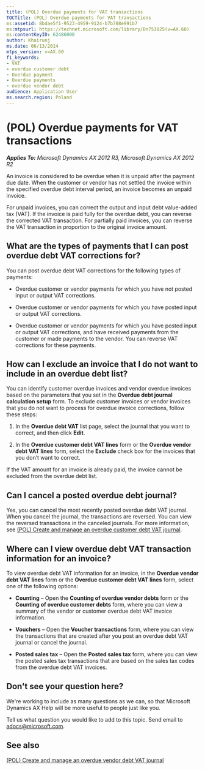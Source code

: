 ```yaml
---
title: (POL) Overdue payments for VAT transactions
TOCTitle: (POL) Overdue payments for VAT transactions
ms:assetid: 8bdae5f1-9523-4959-9124-b7b788e991b7
ms:mtpsurl: https://technet.microsoft.com/library/Dn753825(v=AX.60)
ms:contentKeyID: 62486000
author: Khairunj
ms.date: 06/13/2014
mtps_version: v=AX.60
f1_keywords:
- VAT
- overdue customer debt
- Overdue payment
- Overdue payments
- overdue vendor debt
audience: Application User
ms.search.region: Poland
---
```


# (POL) Overdue payments for VAT transactions 


_**Applies To:** Microsoft Dynamics AX 2012 R3, Microsoft Dynamics AX 2012 R2_

An invoice is considered to be overdue when it is unpaid after the payment due date. When the customer or vendor has not settled the invoice within the specified overdue debt interval period, an invoice becomes an unpaid invoice.

For unpaid invoices, you can correct the output and input debt value-added tax (VAT). If the invoice is paid fully for the overdue debt, you can reverse the corrected VAT transaction. For partially paid invoices, you can reverse the VAT transaction in proportion to the original invoice amount.

## What are the types of payments that I can post overdue debt VAT corrections for?

You can post overdue debt VAT corrections for the following types of payments:

  - Overdue customer or vendor payments for which you have not posted input or output VAT corrections.

  - Overdue customer or vendor payments for which you have posted input or output VAT corrections.

  - Overdue customer or vendor payments for which you have posted input or output VAT corrections, and have received payments from the customer or made payments to the vendor. You can reverse VAT corrections for these payments.

## How can I exclude an invoice that I do not want to include in an overdue debt list?

You can identify customer overdue invoices and vendor overdue invoices based on the parameters that you set in the **Overdue debt journal calculation setup** form. To exclude customer invoices or vendor invoices that you do not want to process for overdue invoice corrections, follow these steps:

1.  In the **Overdue debt VAT** list page, select the journal that you want to correct, and then click **Edit**.

2.  In the **Overdue customer debt VAT lines** form or the **Overdue vendor debt VAT lines** form, select the **Exclude** check box for the invoices that you don’t want to correct.

If the VAT amount for an invoice is already paid, the invoice cannot be excluded from the overdue debt list.

## Can I cancel a posted overdue debt journal?

Yes, you can cancel the most recently posted overdue debt VAT journal. When you cancel the journal, the transactions are reversed. You can view the reversed transactions in the canceled journals. For more information, see [(POL) Create and manage an overdue customer debt VAT journal](pol-create-and-manage-an-overdue-customer-debt-vat-journal.md).

## Where can I view overdue debt VAT transaction information for an invoice?

To view overdue debt VAT information for an invoice, in the **Overdue vendor debt VAT lines** form or the **Overdue customer debt VAT lines** form, select one of the following options:

  - **Counting** – Open the **Counting of overdue vendor debts** form or the **Counting of overdue customer debts** form, where you can view a summary of the vendor or customer overdue debt VAT invoice information.

  - **Vouchers** – Open the **Voucher transactions** form, where you can view the transactions that are created after you post an overdue debt VAT journal or cancel the journal.

  - **Posted sales tax** – Open the **Posted sales tax** form, where you can view the posted sales tax transactions that are based on the sales tax codes from the overdue debt VAT invoices.

## Don't see your question here?

We're working to include as many questions as we can, so that Microsoft Dynamics AX Help will be more useful to people just like you.

Tell us what question you would like to add to this topic. Send email to <adocs@microsoft.com>.

## See also

[(POL) Create and manage an overdue vendor debt VAT journal](pol-create-and-manage-an-overdue-vendor-debt-vat-journal.md)

  


